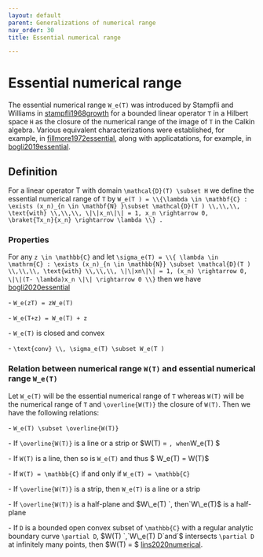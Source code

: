 ```yaml
---
layout: default
parent: Generalizations of numerical range
nav_order: 30
title: Essential numerical range

---
```

# Essential numerical range

The essential numerical range `W_e(T)` was introduced by Stampfli and
Williams in [stampfli1968growth](@cite) for a bounded linear operator
`T` in a Hilbert space `H` as the closure of the numerical range of the
image of `T` in the Calkin algebra. Various equivalent characterizations
were established, for example, in [fillmore1972essential](@cite), along
with applicatations, for example, in [bogli2019essential](@cite).

## Definition

For a linear operator T with domain `\mathcal{D}(T) \subset H` we define
the essential numerical range of `T` by `W_e(T ) = \\{\lambda \in
\mathbf{C} : \exists (x_n)_{n \in \mathbf{N} }\subset \mathcal{D}(T )
\\,\\,\\, \text{with} \\,\\,\\, \|\|x_n\|\| = 1, x_n \rightarrow 0,
\braket{Tx_n}{x_n} \rightarrow \lambda \\} .`

### Properties

For any `z \in \mathbb{C}` and let `\sigma_e(T) = \\{ \lambda \in
\mathrm{C} : \exists (x_n)_{n \in \mathbb{N}} \subset \mathcal{D}(T )
\\,\\,\\, \text{with} \\,\\,\\, \|\|xn\|\| = 1, (x_n) \rightarrow 0,
\|\|(T- \lambda)x_n \|\| \rightarrow 0 \\}` then we have
[bogli2020essential](@cite)

\- `W_e(zT) = zW_e(T)`

\- `W_e(T+z) = W_e(T) + z`

\- `W_e(T)` is closed and convex

\- `\text{conv} \\, \sigma_e(T) \subset W_e(T )`

### Relation between numerical range `W(T)` and essential numerical range `W_e(T)`

Let `W_e(T)` will be the essential numerical range of `T` whereas `W(T)`
will be the numerical range of `T` and `\overline{W(T)}` the closure of
`W(T)`. Then we have the following relations:

\- `W_e(T) \subset \overline{W(T)}`

\- If `\overline{W(T)}` is a line or a strip or $W(T) = `, when`W\_e(T)
$

\- If `W(T)` is a line, then so is `W_e(T)` and thus $ W\_e(T) = W(T)$

\- If `W(T) = \mathbb{C}` if and only if `W_e(T) = \mathbb{C}`

\- If `\overline{W(T)}` is a strip, then `W_e(T)` is a line or a strip

\- If `\overline{W(T)}` is a half-plane and $W\_e(T)  `, then`W\_e(T)$
is a half-plane

\- If `D` is a bounded open convex subset of `\mathbb{C}` with a regular
analytic boundary curve `\partial D`, $W(T)  `,`W\_e(T) D`and`$
intersects `\partial D` at infinitely many points, then $W(T) = $
[lins2020numerical](@cite).
